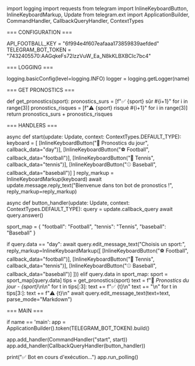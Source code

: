 import logging import requests from telegram import InlineKeyboardButton, InlineKeyboardMarkup, Update from telegram.ext import ApplicationBuilder, CommandHandler, CallbackQueryHandler, ContextTypes

=== CONFIGURATION ===

API_FOOTBALL_KEY = "6f994e4f607eafaaa173859839aefded" TELEGRAM_BOT_TOKEN = "7432405570:AAGqkeFs72lzzVuW_Ea_N8kKLBXBCIc7bc4"

=== LOGGING ===

logging.basicConfig(level=logging.INFO) logger = logging.getLogger(name)

=== GET PRONOSTICS ===

def get_pronostics(sport): pronostics_surs = [f"✅ {sport} sûr #{i+1}" for i in range(3)] pronostics_risques = [f"⚠️ {sport} risqué #{i+1}" for i in range(3)] return pronostics_surs + pronostics_risques

=== HANDLERS ===

async def start(update: Update, context: ContextTypes.DEFAULT_TYPE): keyboard = [ [InlineKeyboardButton("📅 Pronostics du jour", callback_data="day")], [InlineKeyboardButton("⚽ Football", callback_data="football")], [InlineKeyboardButton("🎾 Tennis", callback_data="tennis")], [InlineKeyboardButton("⚾ Baseball", callback_data="baseball")] ] reply_markup = InlineKeyboardMarkup(keyboard) await update.message.reply_text("Bienvenue dans ton bot de pronostics !", reply_markup=reply_markup)

async def button_handler(update: Update, context: ContextTypes.DEFAULT_TYPE): query = update.callback_query await query.answer()

sport_map = {
    "football": "Football",
    "tennis": "Tennis",
    "baseball": "Baseball"
}

if query.data == "day":
    await query.edit_message_text("Choisis un sport:", reply_markup=InlineKeyboardMarkup([
        [InlineKeyboardButton("⚽ Football", callback_data="football")],
        [InlineKeyboardButton("🎾 Tennis", callback_data="tennis")],
        [InlineKeyboardButton("⚾ Baseball", callback_data="baseball")]
    ]))
elif query.data in sport_map:
    sport = sport_map[query.data]
    tips = get_pronostics(sport)
    text = f"🎯 *Pronostics du jour - {sport}*\n\n"
    for t in tips[:3]:
        text += f"✅ {t}\n"
    text += "\n"
    for t in tips[3:]:
        text += f"⚠️ {t}\n"
    await query.edit_message_text(text=text, parse_mode="Markdown")

=== MAIN ===

if name == 'main': app = ApplicationBuilder().token(TELEGRAM_BOT_TOKEN).build()

app.add_handler(CommandHandler("start", start))
app.add_handler(CallbackQueryHandler(button_handler))

print("✅ Bot en cours d'exécution...")
app.run_polling()

